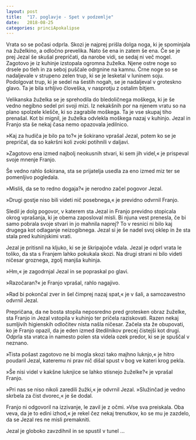 ```yaml
---
layout: post
title:  "17. poglavje - Spet v podzemlje"
date:   2018-08-25
categories: princiApokalipse
---
```

Vrata so se počasi odprla. Skozi je najprej prišla dolga noga, ki je spominjala na žuželkino, a odločno prevelika. Nato še ena in zatem še ena. Če se je prej Jezal še skušal prepričati, da narobe vidi, se sedaj ni več mogel. Zagotovo je iz kuhinje izstopala ogromna žuželka. Njene ostre noge so drsele po tleh in za seboj puščale odrgnine na kamnu. Črne noge so se nadaljevale v strupeno zelen trup, ki se je lesketal v luninem soju. Podolgovat trup, ki je sedel na šestih nogah, se je nadaljeval v groteskno glavo. Ta je bila srhljivo človeška, v nasprotju z ostalim bitjem.

Velikanska žuželka se je sprehodila do bledoličnega moškega, ki je še vedno negibno sedel pri svoji mizi. Iz nekakšnih por na njenem vratu so na plano spolzele klešče, ki so zagrabile moškega. Ta je vse skupaj tiho prenašal. Kot bi mignil, je žuželka odvlekla moškega nazaj v kuhinjo. Jezal in Franjo sta še nekaj časa nemo opazovala jedilnico.

»Kaj za hudiča je bilo pa to?« je šokirano vprašal Jezal, potem ko se je prepričal, da so kakršni koli zvoki potihnili v daljavi.

»Zagotovo ena izmed najbolj neokusnih stvari, ki sem jih videl,« je prispeval svoje mnenje Franjo.

Še vedno rahlo šokirana, sta se prijatelja usedla za eno izmed miz ter se pomenljivo pogledala.

»Misliš, da se to redno dogaja?« je nerodno začel pogovor Jezal.

»Drugi gostje niso bili videti nič posebnega,« je previdno odvrnil Franjo.

Sledil je dolg pogovor, v katerem sta Jezal in Franjo previdno stopicala okrog vprašanja, ki je obema zaposloval misli. Bi njuna vest prenesla, če bi samo pobrala svoje stvari in jo mahnila naprej? To v resnici ni bilo kaj drugega kot odlaganje neizogibnega. Jezal si je še nadel svoj oklep in že sta stala pred kuhinjskimi vrati.

Jezal je pritisnil na kljuko, ki se je škripajoče vdala. Jezal je odprl vrata le toliko, da sta s Franjem lahko pokukala skozi. Na drugi strani ni bilo videti ničesar groznega, zgolj manjša kuhinja.

»Hm,« je zagodrnjal Jezal in se popraskal po glavi.

»Razočaran?« je Franjo vprašal, rahlo nagajivo.

»Rad bi pokončal zver in šel čimprej nazaj spat,« je v šali, a samozavestno odvrnil Jezal.

Prepričana, da ne bosta stopila neposredno pred grotesken obraz žuželke, sta Franjo in Jezal vstopila v kuhinjo ter pričela raziskovati. Razen nekaj sumljivih higienskih odločitev nista našla ničesar. Začela sta že obupovati, ko je Franjo opazil, da je eden izmed štedilnikov precej čistejši kot drugi. Odprla sta vratca in namesto polen sta videla ozek predor, ki se je spuščal v neznano.

»Tista pošast zagotovo ne bi mogla skozi tako majhno luknjo,« je hitro poudaril Jezal, kateremu ni prav nič dišal spust v bog ve kateri krog pekla.

»Še nisi videl v kakšne luknjice se lahko stisnejo žuželke?« je vprašal Franjo.

»Pri nas se niso nikoli zaredili žužki,« je odvrnil Jezal. »Služinčad je vedno skrbela za čist dvorec,« je še dodal.

Franjo ni odgovoril na izzivanje, le zavil je z očmi. »Vse sva preiskala. Oba veva, da je to edini izhod,« je rekel čez nekaj trenutkov, ko se mu je zazdelo, da se Jezal res ne misli premakniti.

Jezal je globoko zavzdihnil in se spustil v tunel ...
